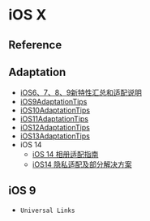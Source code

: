 # iOS X

## Reference

## Adaptation

- [iOS6、7、8、9新特性汇总和适配说明](https://blog.6ag.cn/1195.html)
- [iOS9AdaptationTips](https://github.com/ChenYilong/iOS9AdaptationTips)
- [iOS10AdaptationTips](https://github.com/ChenYilong/iOS10AdaptationTips)
- [iOS11AdaptationTips](https://github.com/ChenYilong/iOS11AdaptationTips)
- [iOS12AdaptationTips](https://github.com/ChenYilong/iOS12AdaptationTips)
- [iOS13AdaptationTips](https://github.com/ChenYilong/iOS13AdaptationTips)
- iOS 14
    * [iOS 14 相册适配指南](https://mp.weixin.qq.com/s/eGHi17N-XOsZB2Bh-tZZXA)
    * [iOS14 隐私适配及部分解决方案](https://juejin.im/post/6850418120923250701)

## iOS 9

- `Universal Links`
